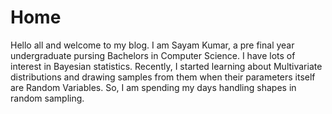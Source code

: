 # Home

Hello all and welcome to my blog. I am Sayam Kumar, a pre final year undergraduate pursing Bachelors in Computer Science. I have lots of interest in Bayesian statistics. Recently, I started learning about Multivariate distributions and drawing samples from them when their parameters itself are Random Variables. So, I am spending my days handling shapes in random sampling.
